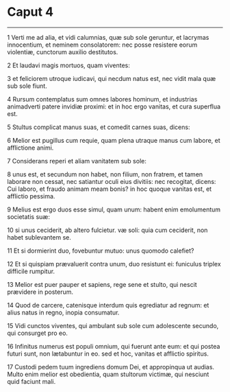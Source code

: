 # Caput 4

***

1 Verti me ad alia, et vidi calumnias, quæ sub sole geruntur, et lacrymas innocentium, et neminem consolatorem: nec posse resistere eorum violentiæ, cunctorum auxilio destitutos.

2 Et laudavi magis mortuos, quam viventes:

3 et feliciorem utroque iudicavi, qui necdum natus est, nec vidit mala quæ sub sole fiunt.

4 Rursum contemplatus sum omnes labores hominum, et industrias animadverti patere invidiæ proximi: et in hoc ergo vanitas, et cura superflua est.

5 Stultus complicat manus suas, et comedit carnes suas, dicens:

6 Melior est pugillus cum requie, quam plena utraque manus cum labore, et afflictione animi.

7 Considerans reperi et aliam vanitatem sub sole:

8 unus est, et secundum non habet, non filium, non fratrem, et tamen laborare non cessat, nec satiantur oculi eius divitiis: nec recogitat, dicens: Cui laboro, et fraudo animam meam bonis? in hoc quoque vanitas est, et afflictio pessima.

9 Melius est ergo duos esse simul, quam unum: habent enim emolumentum societatis suæ:

10 si unus ceciderit, ab altero fulcietur. væ soli: quia cum ceciderit, non habet sublevantem se.

11 Et si dormierint duo, fovebuntur mutuo: unus quomodo calefiet?

12 Et si quispiam prævaluerit contra unum, duo resistunt ei: funiculus triplex difficile rumpitur.

13 Melior est puer pauper et sapiens, rege sene et stulto, qui nescit prævidere in posterum.

14 Quod de carcere, catenisque interdum quis egrediatur ad regnum: et alius natus in regno, inopia consumatur.

15 Vidi cunctos viventes, qui ambulant sub sole cum adolescente secundo, qui consurget pro eo.

16 Infinitus numerus est populi omnium, qui fuerunt ante eum: et qui postea futuri sunt, non lætabuntur in eo. sed et hoc, vanitas et afflictio spiritus.

17 Custodi pedem tuum ingrediens domum Dei, et appropinqua ut audias. Multo enim melior est obedientia, quam stultorum victimæ, qui nesciunt quid faciunt mali.

